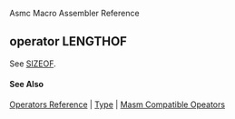 Asmc Macro Assembler Reference

## operator LENGTHOF

See [SIZEOF](operator-sizeof.md).

#### See Also

[Operators Reference](readme.md) | [Type](type.md) | [Masm Compatible Opeators](../command/option-zne.md)
